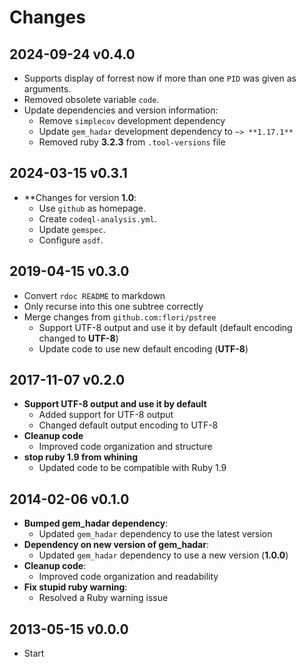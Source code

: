 # Changes

## 2024-09-24 v0.4.0

+ Supports display of forrest now if more than one `PID` was given as arguments.
+ Removed obsolete variable `code`.
+ Update dependencies and version information:
    - Remove `simplecov` development dependency
    - Update `gem_hadar` development dependency to `~> **1.17.1**`
    - Removed ruby **3.2.3** from `.tool-versions` file

## 2024-03-15 v0.3.1

* **Changes for version **1.0**:
  + Use `github` as homepage.
  + Create `codeql-analysis.yml`.
  + Update `gemspec`.
  + Configure `asdf`.

## 2019-04-15 v0.3.0

* Convert `rdoc README` to markdown
* Only recurse into this one subtree correctly
* Merge changes from `github.com:flori/pstree`
  + Support UTF-8 output and use it by default (default encoding changed to **UTF-8**)
  + Update code to use new default encoding (**UTF-8**)

## 2017-11-07 v0.2.0

* **Support UTF-8 output and use it by default**
  + Added support for UTF-8 output
  + Changed default output encoding to UTF-8
* **Cleanup code**
  + Improved code organization and structure
* **stop ruby 1.9 from whining**
  + Updated code to be compatible with Ruby 1.9

## 2014-02-06 v0.1.0

* **Bumped gem_hadar dependency**:
  + Updated `gem_hadar` dependency to use the latest version
* **Dependency on new version of gem_hadar**:
  + Updated `gem_hadar` dependency to use a new version (**1.0.0**)
* **Cleanup code**:
  + Improved code organization and readability
* **Fix stupid ruby warning**:
  + Resolved a Ruby warning issue

## 2013-05-15 v0.0.0

  * Start
